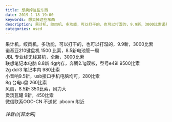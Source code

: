 ```yaml
---
title: 想卖掉这些东西
date: 2019-1-18 19:00
keywords: 想卖掉这些东西
description: 果计机，绞肉机，多功能，可以打干的，也可以打湿的，9.9新，3000比索诺基亚210键盘机 1500 比索，8.5新电池管一周JBL 专业线无线耳机，全新，3000比索联想笔记本电脑 8.8新 4g内存，奔腾2.1g双核，型号e49l 9500比索2g ddr3 笔记本内 980比索小音响9.5新，usb接口手机电脑均可，280比索8g 台电u盘 260比索风扇，8.5新 350比索，风力大煲汤瓦罐 9新，450比索微信联系OOO-CN 不送货  pbcom 附近
categories: used
---
```

<td class="t_f" id="postmessage_2734164">

果计机，绞肉机，多功能，可以打干的，也可以打湿的，9.9新，3000比索<br/>
诺基亚210键盘机 1500 比索，8.5新电池管一周<br/>
JBL 专业线无线耳机，全新，3000比索<br/>
联想笔记本电脑 8.8新 4g内存，奔腾2.1g双核，型号e49l 9500比索<br/>
2g ddr3 笔记本内 980比索<br/>
小音响9.5新，usb接口手机电脑均可，280比索<br/>
8g 台电u盘 260比索<br/>
风扇，8.5新 350比索，风力大<br/>
煲汤瓦罐 9新，450比索<br/>
微信联系OOO-CN 不送货  pbcom 附近</td>
###### 转载自[菲龙网]